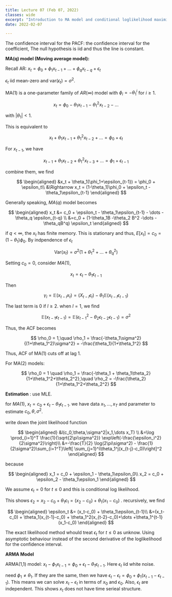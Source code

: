 ```yaml
---
title: Lecture 07 (Feb 07, 2022)
classes: wide
excerpt: "Introduction to MA model and conditional loglikelihood maximization method. Introdcution to ARMA model"
date: 2022-02-07

---
```


The confidence interval for the PACF: the confidence interval for the coefficient, The null hypothesis is iid and thus the line is constant. 

**MA(q) model (Moving average model):**

Recall AR: $x_t = \phi_0 + \phi_1 x_{t-1} + \dots +\phi_q x_{t-q} + \epsilon_t$ 

$\epsilon_t$ iid mean-zero and $\text{var}(\epsilon_t)=\sigma^2$. 

MA(1) is a one-parameter family of $AR(\infty)$ model with $\phi_i = - \theta_1^i$ for $i\geq 1$. 

$$
x_t = \phi_0 - \theta_1 x_{t-1} - \theta_1^2 x_{t-2} -\dots 
$$

with $|\theta_1|<1$. 

This is equivalent to 

$$
x_t + \theta_1x_{t-1} + \theta_1^2 x_{t-2} + \dots  = \phi_0 + \epsilon_t
$$

For $x_{t-1}$, we have 

$$
x_{t-1} + \theta_1 x_{t-2} + \theta_1^2x_{t-3} + \dots = \phi_1 + \epsilon_{t-1}
$$

combine them, we find 

$$
\begin{aligned}
&x_t + \theta_1(\phi_1+\epsilon_{t-1}) = \phi_0 + \epsilon_t\\
&\Rightarrow x_t = (1-\theta_1)\phi_0 + \epsilon_t - \theta_1\epsilon_{t-1}
\end{aligned}
$$

Generally speaking, $MA(q)$ model becomes 

$$
\begin{aligned}
x_t &= c_0 + \epsilon_t - \theta_1\epsilon_{t-1} - \dots -\theta_q \epsilon_{t-q} \\
&=c_0 + (1-\theta_1B -\theta_2 B^2 -\dots -\theta_qB^q) \epsilon_t
\end{aligned}
$$

if $q<\infty$, the $x_t$ has finite memory.
This is stationary and thus, $E[x_t] = c_0 = (1-\theta_1)\phi_0$. 
By indpendence of $\epsilon_t$

$$
\text{Var}(x_t) = \sigma^2(1+\theta_1^2 + \dots+ \theta_q^2)
$$

Setting $c_0 = 0$, consider $MA(1)$, 

$$
x_t = \epsilon_t-\theta_1\epsilon_{t-1}
$$

Then 

$$
\gamma_l = \mathbb{E}(x_{t-l}x_t) = \mathbb(X_{t-l}\epsilon_t) - \theta_1 \mathbb{E}(x_{t-l} \epsilon_{t-1})
$$

The last term is $0$ if $l\geq 2$. when $l=1$, we find 

$$
\mathbb{E}(x_{t-1}\epsilon_{t-1}) = \mathbb{E}(\epsilon_{t-1}^2-\theta_2\epsilon_{t-2}\epsilon_{t-1}) = \sigma^2
$$

Thus, the ACF becomes 

$$
\rho_0 = 1,\quad \rho_1 = \frac{-\theta_1\sigma^2}{(1+\theta_1^2)\sigma^2} = -\frac{\theta_1}{1+\theta_1^2}
$$

Thus, ACF of MA(1) cuts off at lag $1$. 

For MA(2) models:

$$
\rho_0 = 1 \quad \rho_1 = \frac{-\theta_1 + \theta_1\theta_2}{1+\theta_1^2+\theta_2^2},\quad \rho_2 = -\frac{\theta_2}{1+\theta_1^2+\theta_2^2}
$$

**Estimation** : use MLE. 

for $MA(1)$, $x_t = c_0 +\epsilon_t -\theta_1\epsilon_{t-1}$. we have data $x_1,\dots, x_T$ and parameter to estimate $c_0, \theta, \sigma^2$. 

write down the joint likelihood function 

$$
\begin{aligned}
&l(c_0,\theta,\sigma^2|x_1,\dots x_T) \\
&=\log \prod_{i=1}^T \frac{1}{\sqrt{2\pi\sigma^2}} \exp\left(-\frac{\epsilon_i^2}{2\sigma^2}\right)\\
&=-\frac{T}{2} \log(2\pi\sigma^2) - \frac{1}{2\sigma^2}\sum_{i=1^T}\left[ \sum_{j=1}^i\theta_1^j(x_{t-j}-c_0)\right]^2
\end{aligned}
$$

because

$$
\begin{aligned}
x_1 = c_0 + \epsilon_1 - \theta_1\epsilon_0\\
x_2 = c_0 + \epsilon_2 - \theta_1\epsilon_1
\end{aligned}
$$

We assume $\epsilon_t=0$ for $t\leq0$  and this is conditional log likelihood. 

This shows $\epsilon_2 = x_2 -c_0 + \theta_1\epsilon_1 = (x_2-c_0) + \theta_1(x_1-c_0)$ . recursively, we find 

$$
\begin{aligned}
\epsilon_t &= (x_t-c_0) + \theta_1\epsilon_{t-1}\\
&=(x_t-c_0) + \theta_1(x_{t-1}-c_0) + \theta_1^2(x_{t-2}-c_0)+\dots +\theta_1^{t-1} (x_1-c_0)
\end{aligned}
$$

The exact likelihood method whould treat $\epsilon_{t}$ for $t\leq 0$ as unknow. Using asymptotic behaviour instead of the second derivative of the loglikelihood for the confidence interval. 

**ARMA Model**

ARMA(1,1) model: $x_t - \phi_1x_{t-1} =  \phi_0 + \epsilon_t - \theta_1\epsilon_{t-1}$. Here $\epsilon_t$ iid white noise. 

need $\phi_1\neq \theta_1$. If they are the same, then we have $\epsilon_t -\epsilon_t = \phi_0 + \phi_1(x_{t-1}-\epsilon_{t-1})$.  This means we can solve $x_t-\epsilon_t$ in terms of $x_0$ and $\epsilon_0$. Also, $\epsilon_t$ are independent. This shows $x_t$ does not have time serieal structure. 


